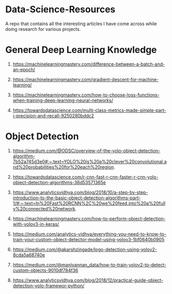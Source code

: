 # Data-Science-Resources

A repo that contains all the interesting articles I have come across while doing research for various projects. 

# General Deep Learning Knowledge
1) https://machinelearningmastery.com/difference-between-a-batch-and-an-epoch/

2) https://machinelearningmastery.com/gradient-descent-for-machine-learning/

3) https://machinelearningmastery.com/how-to-choose-loss-functions-when-training-deep-learning-neural-networks/

4) https://towardsdatascience.com/multi-class-metrics-made-simple-part-i-precision-and-recall-9250280bddc2

# Object Detection 
1) https://medium.com/@ODSC/overview-of-the-yolo-object-detection-algorithm-7b52a745d3e0#:~:text=YOLO%20is%20a%20clever%20convolutional,and%20probabilities%20for%20each%20region.

2) https://towardsdatascience.com/r-cnn-fast-r-cnn-faster-r-cnn-yolo-object-detection-algorithms-36d53571365e

3) https://www.analyticsvidhya.com/blog/2018/10/a-step-by-step-introduction-to-the-basic-object-detection-algorithms-part-1/#:~:text=In%20Fast%20RCNN%2C%20we%20feed,into%20a%20fully%20connected%20network.

4) https://machinelearningmastery.com/how-to-perform-object-detection-with-yolov3-in-keras/

5) https://medium.com/analytics-vidhya/everything-you-need-to-know-to-train-your-custom-object-detector-model-using-yolov3-1bf0640b0905

6) https://medium.com/@akarshzingade/logo-detection-using-yolov2-8cda5a68740e

7) https://medium.com/@manivannan_data/how-to-train-yolov2-to-detect-custom-objects-9010df784f36

8) https://www.analyticsvidhya.com/blog/2018/12/practical-guide-object-detection-yolo-framewor-python/
